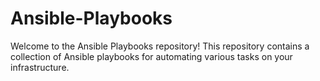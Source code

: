 # Ansible-Playbooks
Welcome to the Ansible Playbooks repository! This repository contains a collection of Ansible playbooks for automating various tasks on your infrastructure.

